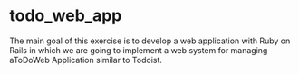 # todo_web_app
The main goal of this exercise is to develop a web application with Ruby on Rails in which we are going to implement a web system for managing aToDoWeb Application similar to Todoist.
